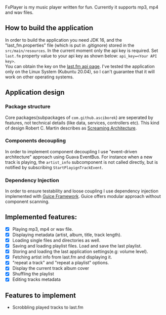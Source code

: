 FxPlayer is my music player written for fun. Currently it supports mp3, mp4 and wav files.

## How to build the application
In order to build the application you need JDK 16, and
the "last_fm.properties" file (which is put in .gitignore) stored in the ```src/main/resources```.
In the current moment only the api key is required. Set ```last.fm``` property value to 
your api key as shown below: ```api_key=<Your API key>```.  
You can obtain the key on the [last.fm api page](https://www.last.fm/api).
I've tested the application only on the  Linux System (Kubuntu 20.04), so I can't guarantee
that it will work on other operating systems.

## Application design
### Package structure
Core packages(subpackages of ```com.github.asciborek```) are seperated by features, not technical
details (like data, services, controllers etc). This kind of design Robert C. Martin describes as
[Screaming Architecture](https://blog.cleancoder.com/uncle-bob/2011/09/30/Screaming-Architecture.html).

### Components decoupling
In order to implement component decoupling I use "event-driven architecture" approach using Guava
EventBus. For instance when a new track is playing, the ```artist_info``` subcomponent is not called directly,
but is notified by subscribing  ```StartPlayignTrackEvent```. 
### Dependency Injection

In order to ensure testability and loose coupling I use dependency injection implemented with 
[Guice Framework](https://github.com/google/guice). Guice offers modular approach without 
component scanning. 

## Implemented features:
- [x] Playing mp3, mp4 or wav file.
- [x] Displaying metadata (artist, album, title, track length).
- [x] Loading single files and directories as well.
- [x] Saving and loading playlist files. Load and save the last playlist.
- [x] Storing and loading the last application settings(e.g: volume level).
- [x] Fetching artist info from last.fm and displaying it.
- [x] "repeat a track" and "repeat a playlist" options.
- [x] Display the current track album cover
- [x] Shuffling the  playlist 
- [x] Editing tracks metadata

## Features to implement
- Scrobbling played tracks to last.fm
